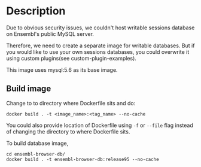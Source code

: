 # Description

Due to obvious security issues, we couldn't host writable sessions database on Ensembl's public MySQL server. 

Therefore, we need to create a separate image for writable databases. But if you would like to use your own sessions databases, you could overwrite it using custom plugins(see custom-plugin-examples).

This image uses mysql:5.6 as its base image.

## Build image

Change to to directory where Dockerfile sits and do:
```
docker build . -t <image_name>:<tag_name> --no-cache
```

You could also provide location of Dockerfile using ```-f``` or ```--file``` flag instead of changing the directory to where Dockerfile sits.

To build database image,

```
cd ensembl-browser-db/
docker build . -t ensembl-browser-db:release95 --no-cache
```




